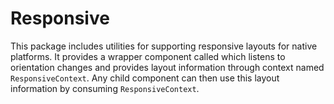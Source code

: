 # Responsive

This package includes utilities for supporting responsive layouts for native
platforms. It provides a wrapper component called <Responsive> which listens to
orientation changes and provides layout information through context named
`ResponsiveContext`. Any child component can then use this layout information by
consuming `ResponsiveContext`.
